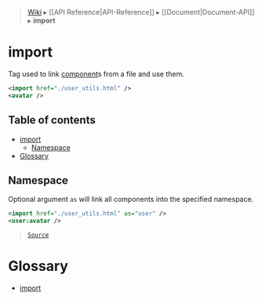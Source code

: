 > [Wiki](Home) ▸ [[API Reference|API-Reference]] ▸ [[Document|Document-API]] ▸ **import**

# import

Tag used to link [component](/Neft-io/neft/wiki/Document-component-API#component)s from a file and use them.

```xml
<import href="./user_utils.html" />
<avatar />
```

## Table of contents
* [import](#import)
  * [Namespace](#namespace)
* [Glossary](#glossary)

## Namespace

Optional argument `as` will link all components into the specified namespace.

```xml
<import href="./user_utils.html" as="user" />
<user:avatar />
```

> [`Source`](/Neft-io/neft/blob/42e53472888b24a14f8aa89b8417a63790934b26/src/document/file/parse/links.litcoffee)

# Glossary

- [import](#import)

